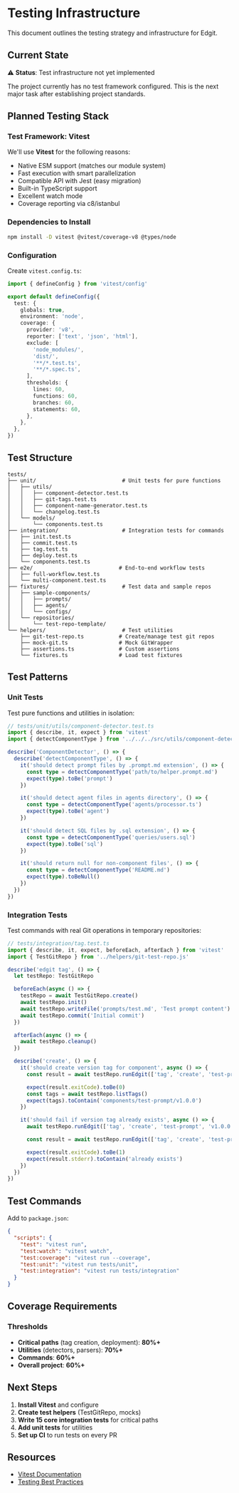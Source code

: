 # Testing Infrastructure

This document outlines the testing strategy and infrastructure for Edgit.

## Current State

⚠️ **Status**: Test infrastructure not yet implemented

The project currently has no test framework configured. This is the next major task after establishing project standards.

## Planned Testing Stack

### Test Framework: Vitest

We'll use **Vitest** for the following reasons:
- Native ESM support (matches our module system)
- Fast execution with smart parallelization
- Compatible API with Jest (easy migration)
- Built-in TypeScript support
- Excellent watch mode
- Coverage reporting via c8/istanbul

### Dependencies to Install

```bash
npm install -D vitest @vitest/coverage-v8 @types/node
```

### Configuration

Create `vitest.config.ts`:
```typescript
import { defineConfig } from 'vitest/config'

export default defineConfig({
  test: {
    globals: true,
    environment: 'node',
    coverage: {
      provider: 'v8',
      reporter: ['text', 'json', 'html'],
      exclude: [
        'node_modules/',
        'dist/',
        '**/*.test.ts',
        '**/*.spec.ts',
      ],
      thresholds: {
        lines: 60,
        functions: 60,
        branches: 60,
        statements: 60,
      },
    },
  },
})
```

## Test Structure

```
tests/
├── unit/                           # Unit tests for pure functions
│   ├── utils/
│   │   ├── component-detector.test.ts
│   │   ├── git-tags.test.ts
│   │   ├── component-name-generator.test.ts
│   │   └── changelog.test.ts
│   └── models/
│       └── components.test.ts
├── integration/                    # Integration tests for commands
│   ├── init.test.ts
│   ├── commit.test.ts
│   ├── tag.test.ts
│   ├── deploy.test.ts
│   └── components.test.ts
├── e2e/                           # End-to-end workflow tests
│   ├── full-workflow.test.ts
│   └── multi-component.test.ts
├── fixtures/                       # Test data and sample repos
│   ├── sample-components/
│   │   ├── prompts/
│   │   ├── agents/
│   │   └── configs/
│   └── repositories/
│       └── test-repo-template/
└── helpers/                        # Test utilities
    ├── git-test-repo.ts           # Create/manage test git repos
    ├── mock-git.ts                # Mock GitWrapper
    ├── assertions.ts              # Custom assertions
    └── fixtures.ts                # Load test fixtures
```

## Test Patterns

### Unit Tests

Test pure functions and utilities in isolation:

```typescript
// tests/unit/utils/component-detector.test.ts
import { describe, it, expect } from 'vitest'
import { detectComponentType } from '../../../src/utils/component-detector.js'

describe('ComponentDetector', () => {
  describe('detectComponentType', () => {
    it('should detect prompt files by .prompt.md extension', () => {
      const type = detectComponentType('path/to/helper.prompt.md')
      expect(type).toBe('prompt')
    })

    it('should detect agent files in agents directory', () => {
      const type = detectComponentType('agents/processor.ts')
      expect(type).toBe('agent')
    })

    it('should detect SQL files by .sql extension', () => {
      const type = detectComponentType('queries/users.sql')
      expect(type).toBe('sql')
    })

    it('should return null for non-component files', () => {
      const type = detectComponentType('README.md')
      expect(type).toBeNull()
    })
  })
})
```

### Integration Tests

Test commands with real Git operations in temporary repositories:

```typescript
// tests/integration/tag.test.ts
import { describe, it, expect, beforeEach, afterEach } from 'vitest'
import { TestGitRepo } from '../helpers/git-test-repo.js'

describe('edgit tag', () => {
  let testRepo: TestGitRepo

  beforeEach(async () => {
    testRepo = await TestGitRepo.create()
    await testRepo.init()
    await testRepo.writeFile('prompts/test.md', 'Test prompt content')
    await testRepo.commit('Initial commit')
  })

  afterEach(async () => {
    await testRepo.cleanup()
  })

  describe('create', () => {
    it('should create version tag for component', async () => {
      const result = await testRepo.runEdgit(['tag', 'create', 'test-prompt', 'v1.0.0'])

      expect(result.exitCode).toBe(0)
      const tags = await testRepo.listTags()
      expect(tags).toContain('components/test-prompt/v1.0.0')
    })

    it('should fail if version tag already exists', async () => {
      await testRepo.runEdgit(['tag', 'create', 'test-prompt', 'v1.0.0'])

      const result = await testRepo.runEdgit(['tag', 'create', 'test-prompt', 'v1.0.0'])

      expect(result.exitCode).toBe(1)
      expect(result.stderr).toContain('already exists')
    })
  })
})
```

## Test Commands

Add to `package.json`:

```json
{
  "scripts": {
    "test": "vitest run",
    "test:watch": "vitest watch",
    "test:coverage": "vitest run --coverage",
    "test:unit": "vitest run tests/unit",
    "test:integration": "vitest run tests/integration"
  }
}
```

## Coverage Requirements

### Thresholds

- **Critical paths** (tag creation, deployment): **80%+**
- **Utilities** (detectors, parsers): **70%+**
- **Commands**: **60%+**
- **Overall project**: **60%+**

## Next Steps

1. **Install Vitest** and configure
2. **Create test helpers** (TestGitRepo, mocks)
3. **Write 15 core integration tests** for critical paths
4. **Add unit tests** for utilities
5. **Set up CI** to run tests on every PR

## Resources

- [Vitest Documentation](https://vitest.dev/)
- [Testing Best Practices](https://github.com/goldbergyoni/javascript-testing-best-practices)
